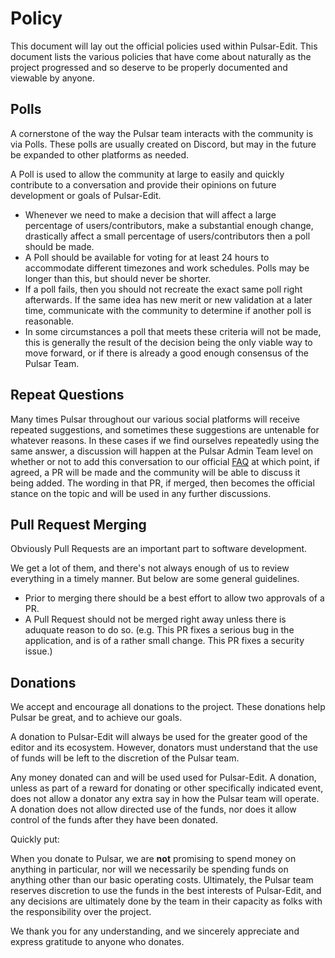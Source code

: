 # Policy

This document will lay out the official policies used within Pulsar-Edit. This document lists the various policies that have come about naturally as the project progressed and so deserve to be properly documented and viewable by anyone.

## Polls

A cornerstone of the way the Pulsar team interacts with the community is via Polls. These polls are usually created on Discord, but may in the future be expanded to other platforms as needed.

A Poll is used to allow the community at large to easily and quickly contribute to a conversation and provide their opinions on future development or goals of Pulsar-Edit.

* Whenever we need to make a decision that will affect a large percentage of users/contributors, make a substantial enough change, drastically affect a small percentage of users/contributors then a poll should be made.
* A Poll should be available for voting for at least 24 hours to accommodate different timezones and work schedules. Polls may be longer than this, but should never be shorter.
* If a poll fails, then you should not recreate the exact same poll right afterwards. If the same idea has new merit or new validation at a later time, communicate with the community to determine if another poll is reasonable.
* In some circumstances a poll that meets these criteria will not be made, this is generally the result of the decision being the only viable way to move forward, or if there is already a good enough consensus of the Pulsar Team.

## Repeat Questions

Many times Pulsar throughout our various social platforms will receive repeated suggestions, and sometimes these suggestions are untenable for whatever reasons. In these cases if we find ourselves repeatedly using the same answer, a discussion will happen at the Pulsar Admin Team level on whether or not to add this conversation to our official [FAQ](https://github.com/pulsar-edit/.github/blob/main/FAQ.md) at which point, if agreed, a PR will be made and the community will be able to discuss it being added. The wording in that PR, if merged, then becomes the official stance on the topic and will be used in any further discussions.

## Pull Request Merging

Obviously Pull Requests are an important part to software development.

We get a lot of them, and there's not always enough of us to review everything in a timely manner. But below are some general guidelines.

* Prior to merging there should be a best effort to allow two approvals of a PR.
* A Pull Request should not be merged right away unless there is aduquate reason to do so. (e.g. This PR fixes a serious bug in the application, and is of a rather small change. This PR fixes a security issue.)

## Donations

We accept and encourage all donations to the project. These donations help Pulsar be great, and to achieve our goals.

A donation to Pulsar-Edit will always be used for the greater good of the editor and its ecosystem. However, donators must understand that the use of funds will be left to the discretion of the Pulsar team.

Any money donated can and will be used used for Pulsar-Edit. A donation, unless as part of a reward for donating or other specifically indicated event, does not allow a donator any extra say in how the Pulsar team will operate. A donation does not allow directed use of the funds, nor does it allow control of the funds after they have been donated.

Quickly put:

When you donate to Pulsar, we are __not__ promising to spend money on anything in particular, nor will we necessarily be spending funds on anything other than our basic operating costs. Ultimately, the Pulsar team reserves discretion to use the funds in the best interests of Pulsar-Edit, and any decisions are ultimately done by the team in their capacity as folks with the responsibility over the project.

We thank you for any understanding, and we sincerely appreciate and express gratitude to anyone who donates.

